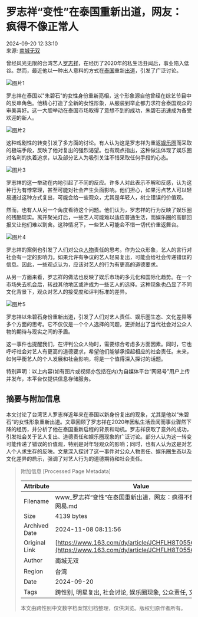 # 罗志祥“变性”在泰国重新出道，网友：疯得不像正常人

2024-09-20 12:33:10  
来源: [南城无双](https://www.163.com/dy/media/T1725948258424.html)  

曾经风光无限的台湾艺人[罗志祥](https://ent.163.com/keywords/7/5/7f575fd77965/1.html)，在经历了2020年的私生活丑闻后，事业陷入低谷。然而，最近他以一种出人意料的方式在[泰国](https://ent.163.com/keywords/6/f/6cf056fd/1.html)重新[出道](https://ent.163.com/keywords/5/f/51fa9053/1.html)，引发了广泛讨论。

![图片1](https://nimg.ws.126.net/?url=http%3A%2F%2Fdingyue.ws.126.net%2F2024%2F0920%2Fda9578c5j00sk3exc0013d000hs00cjg.jpg&thumbnail=660x2147483647&quality=80&type=jpg)

罗志祥在泰国以"朱碧石"的女性身份重新亮相，这个形象源自他曾经在综艺节目中的反串角色。他精心打造了全新的女性形象，从服装到举止都力求符合泰国观众的审美喜好。这一大胆举动在泰国市场取得了意想不到的成功，朱碧石迅速成为备受欢迎的新人。

![图片2](https://nimg.ws.126.net/?url=http%3A%2F%2Fdingyue.ws.126.net%2F2024%2F0920%2F8457de67j00sk3exc0016d000hs00alg.jpg&thumbnail=660x2147483647&quality=80&type=jpg)

这种戏剧性的转变引发了多方面的讨论。有人认为这是罗志祥为重返[娱乐圈](https://ent.163.com/keywords/5/3/5a314e505708/1.html)而采取的极端手段，反映了他对复出的强烈渴望。也有观点指出，这种做法体现了娱乐圈对名利的执着追求，以及部分艺人为吸引关注不惜采取任何手段的心态。

![图片3](https://nimg.ws.126.net/?url=http%3A%2F%2Fdingyue.ws.126.net%2F2024%2F0920%2F7c6dd4b9j00sk3exc001fd000hs00gvg.jpg&thumbnail=660x2147483647&quality=80&type=jpg)

罗志祥的这一举动在内地引起了不同的反应。许多人对此表示不解和反感，认为这种行为有悖常理，甚至可能对社会产生负面影响。他们担心，如果污点艺人可以轻易通过这种方式复出，可能会给一些观众，尤其是年轻人，树立错误的价值观。

然而，也有人从另一个角度看待这个问题。他们认为，罗志祥的行为反映了娱乐圈的残酷现实。离开聚光灯后，一些艺人可能难以适应普通生活，而娱乐圈的高额回报又让他们难以割舍。这种情况下，一些艺人可能会不惜一切代价重返舞台。

![图片4](https://nimg.ws.126.net/?url=http%3A%2F%2Fdingyue.ws.126.net%2F2024%2F0920%2Fb07c8f58j00sk3exc001jd000hs00b6g.jpg&thumbnail=660x2147483647&quality=80&type=jpg)

罗志祥的案例也引发了人们对公众[人物](https://ent.163.com/keywords/4/b/4eba7269/1.html)责任的思考。作为公众形象，艺人的言行对社会有一定的影响力。如果允许有争议的艺人轻易复出，可能会给社会传递错误的信息。因此，一些观点认为，应该对艺人的行为有更高的道德要求。

从另一方面来看，罗志祥的做法也反映了娱乐市场的多元化和国际化趋势。在一个市场失去机会后，转战其他地区或许成为一些艺人的选择。这种现象也凸显了不同文化背景下，观众对艺人的接受度和评判标准的差异。

![图片5](https://nimg.ws.126.net/?url=http%3A%2F%2Fdingyue.ws.126.net%2F2024%2F0920%2Fa07d324aj00sk3exc0012d000hs008ug.jpg&thumbnail=660x2147483647&quality=80&type=jpg)

罗志祥以朱碧石身份重新出道，引发了人们对艺人责任、娱乐圈生态、文化差异等多个方面的思考。它不仅仅是一个个人选择的问题，更折射出了当代社会对公众人物的期待与现实之间的矛盾。

这一事件也提醒我们，在评判公众人物时，需要综合考虑多方面因素。同时，它也呼吁社会对艺人有更高的道德要求，希望他们能够承担起相应的社会责任。未来，如何平衡艺人的个人发展和社会影响，将是一个值得深入探讨的话题。

特别声明：以上内容(如有图片或视频亦包括在内)为自媒体平台“网易号”用户上传并发布，本平台仅提供信息存储服务。

## 摘要与附加信息

<!-- tcd_abstract -->
本文讨论了台湾艺人罗志祥近年来在泰国以新身份复出的现象，尤其是他以“朱碧石”的女性形象重新出道。文章回顾了罗志祥在2020年因私生活丑闻而事业骤然下降的经历，并分析了他在泰国重新启程的背景和动机。罗志祥获取了意外的成功，引发社会关于艺人复出、道德责任和娱乐圈现象的广泛讨论。部分人认为这一转变可能传递了错误的价值观，特别是对年轻观众的影响；同时，也有人认为这是对艺人个人求生存的反映。文章深入探讨了这一事件对公众人物责任、娱乐圈生态以及文化差异的启示，强调了对艺人行为的道德期待和社会责任。
<!-- tcd_abstract_end -->

> 附加信息 [Processed Page Metadata]
>
> | Attribute       | Value                                  |
> |-----------------|----------------------------------------|
> | Filename        | www_罗志祥“变性”在泰国重新出道，网友：疯得不像正常人_-_网易.md                             |
> | Size            | 4139 bytes                           |
> | Archived Date   | 2024-11-08 08:11:56                             |
> | Original Link   | [https://www.163.com/dy/article/JCHFLH8T05569BNG.html](https://www.163.com/dy/article/JCHFLH8T05569BNG.html)                       |
> | Author          | 南城无双                               |
> | Region          | 台湾                               |
> | Date            | 2024-09-20                                 |
> | Tags            | 跨性别, 明星复出, 社会讨论, 娱乐圈现象, 公众责任, 文化差异                                 |
>
> 本文由跨性别中文数字档案馆归档整理，仅供浏览。版权归原作者所有。
>